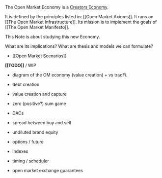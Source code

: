 The Open Market Economy is a [Creators Economy]().

It is defined by the principles listed in: [[Open Market Axioms]].
It runs on [[The Open Market Infrastructure]].
Its mission is to implement the goals of [[The Open Market Manifesto]].

This Note is about studying this new Economy.

What are its implications?
What are thesis and models we can formulate?

- [[Open Market Scenarios]]

**[[TODO]]** / WIP
- diagram of the OM economy (value creation) + vs tradFi.



- debt creation
- value creation and capture
- zero (positive?) sum game 
- DACs
- spread between buy and sell
- undiluted brand equity
- options / future
- indexes
- timing / scheduler
- open market exchange guarantees


